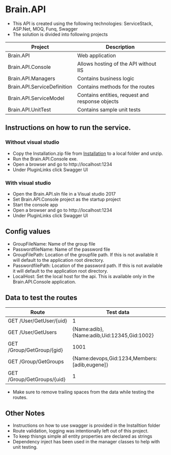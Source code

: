 # Brain.API
* This API is created using the following technologies: ServiceStack, ASP.Net, MOQ, Funq, Swagger
* The solution is divided into following projects

|	Project|Description
-------|----------------
| Brain.API | Web application 		
| Brain.API.Console | Allows hosting of the API without IIS
| Brain.API.Managers | Contains business logic										
| Brain.API.ServiceDefinition | Contains methods for the routes
| Brain.API.ServiceModel | Contains entities, request and response objects
| Brain.API.UnitTest | Contains sample unit tests

## Instructions on how to run the service.

### Without visual studio
* Copy the Installation.zip file from [Installation](https://github.com/adibkhan/Brain.API/tree/master/Installation) to a local folder and unzip.
* Run the Brain.API.Console exe. 
* Open a browser and go to http://localhost:1234
* Under PluginLinks click Swagger UI

### With visual studio
* Open the Brain.API.sln file in a Visual studio 2017
* Set Brain.API.Console project as the startup project
* Start the console app
* Open a browser and go to http://localhost:1234
* Under PluginLinks click Swagger UI

## Config values
* GroupFileName: Name of the group file 
* PasswordfileName: Name of the password file
* GroupFilePath: Location of the groupfile path. If this is not available it will default to the application root directory.
* PasswordfilePath:  Location of the password path. If this is not available it will default to the application root directory.
* LocalHost: Set the local host for the api. This is available only in the Brain.API.Console application.

## Data to test the routes
|	Route|Test data 
-------|----------------
| GET /User/GetUser/{uid}| 1 		
| GET /User/GetUsers|{Name:adib}, {Name:adib,Uid:12345,Gid:1002}	
| GET /Group/GetGroup/{gid}	| 1001 											
| GET /Group/GetGroups|{Name:devops,Gid:1234,Members:[adib,eugene]}
| GET /Group/GetGroups/{uid}| 1											

* Make sure to remove trailing spaces from the data while testing the routes.

## Other Notes
* Instructions on how to use swagger is provided in the Installtion folder
* Route validation, logging was intentionally left out of this project.
* To keep thisngs simple all entity properties are declared as strings
* Dependency inject has been used in the manager classes to help with unit testing.

